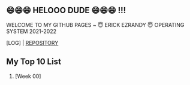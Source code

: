 ## 😄😄😄 HELOOO DUDE 😄😄😄 !!!
WELCOME TO MY GITHUB PAGES ~ 😇 ERICK EZRANDY 😇
OPERATING SYSTEM 2021-2022

[LOG] | [REPOSITORY](https://github.com/ErickEzrandy274/os212)

## My Top 10 List
1. [Week 00]